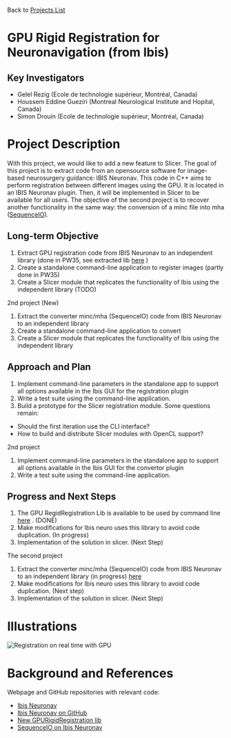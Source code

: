 Back to [Projects List](../../README.md#ProjectsList)

# GPU Rigid Registration for Neuronavigation (from Ibis)

## Key Investigators
- Gelel Rezig (Ecole de technologie supérieur, Montréal, Canada)
- Houssem Eddine Gueziri (Montreal Neurological Institute and Hopital, Canada)
- Simon Drouin (Ecole de technologie supérieur, Montréal, Canada)

# Project Description
<!-- Add a short paragraph describing the project. -->
With this project, we would like to add a new feature to Slicer.
The goal of this project is to extract code from an opensource software for image-based neurosurgery guidance: IBIS Neuronav.
This code in C++ aims to perform registration between different images using the GPU. It is located in an IBIS Neuronav 
plugin. Then, it will be implemented in Slicer to be available for all users. 
The objective of the second project is to recover another functionality in the same way: the conversion of a minc file into mha ([SequenceIO](https://github.com/IbisNeuronav/Ibis/tree/master/IbisPlugins/SequenceIO)).

## Long-term Objective
1. Extract GPU registration code from IBIS Neuronav to an independent library (done in PW35, see extracted lib [here](https://github.com/IbisNeuronav/GPURigidRegistrationLib) )
2. Create a standalone command-line application to register images (partly done in PW35)
3. Create a Slicer module that replicates the functionality of Ibis using the independent library (TODO)

2nd project (New)
1. Extract the converter minc/mha (SequenceIO) code from IBIS Neuronav to an independent library 
2. Create a standalone command-line application to convert
3. Create a Slicer module that replicates the functionality of Ibis using the independent library

## Approach and Plan
1. Implement command-line parameters in the standalone app to support all options available in the Ibis GUI for the registration plugin
2. Write a test suite using the command-line application.
3. Build a prototype for the Slicer registration module. Some questions remain:
  * Should the first iteration use the CLI interface?
  * How to build and distribute Slicer modules with OpenCL support?

2nd project
1. Implement command-line parameters in the standalone app to support all options available in the Ibis GUI for the convertor plugin
2. Write a test suite using the command-line application.

## Progress and Next Steps

1. The GPU RegidRegistration Lib is available to be used by command line [here](https://github.com/IbisNeuronav/GPURigidRegistrationLib) . (DONE)
2. Make modifications for Ibis neuro uses this library to avoid code duplication. (In progress)
3. Implementation of the solution in slicer. (Next Step)

 The second project
1. Extract the converter minc/mha (SequenceIO) code from IBIS Neuronav to an independent library (in progress) [here](https://github.com/rggelel/SequenceIo) 
2. Make modifications for Ibis neuro uses this library to avoid code duplication. (Next step)
3. Implementation of the solution in slicer. (Next Step)

# Illustrations
![Registration on real time with GPU](https://projectweek.na-mic.org/PW35_2021_Virtual/Projects/GPURigidRegistration/gpu-rigid-reg.gif)

# Background and References
Webpage and GitHub repositories with relevant code:
- [Ibis Neuronav](http://ibisneuronav.org)
- [Ibis Neuronav on GitHub](https://github.com/IbisNeuronav/Ibis)
- [New GPURigidRegistration lib](https://github.com/IbisNeuronav/GPURigidRegistrationLib)
- [SequenceIO on Ibis Neuronav](https://github.com/IbisNeuronav/Ibis/tree/master/IbisPlugins/SequenceIO)
